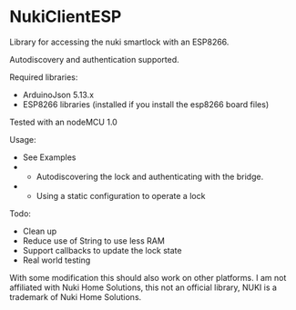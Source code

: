 # NukiClientESP
Library for accessing the nuki smartlock with an ESP8266. 

Autodiscovery and authentication supported.

Required libraries:
* ArduinoJson 5.13.x
* ESP8266 libraries (installed if you install the esp8266 board files)

Tested with an nodeMCU 1.0

Usage:
* See Examples
* * Autodiscovering the lock and authenticating with the bridge.
* * Using a static configuration to operate a lock

Todo:
* Clean up
* Reduce use of String to use less RAM
* Support callbacks to update the lock state
* Real world testing

With some modification this should also work on other platforms. 
I am not affiliated with Nuki Home Solutions, this not an official library, NUKI is a trademark of Nuki Home Solutions.
